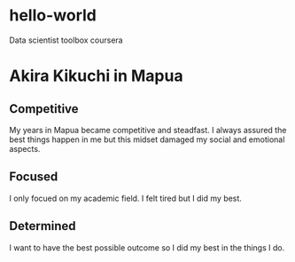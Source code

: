 # hello-world
Data scientist toolbox coursera
# Akira Kikuchi in Mapua 
## Competitive 
My years in Mapua became competitive and steadfast. I always assured the best things happen in me but this midset damaged my social and emotional aspects. 
## Focused
I only focued on my academic field. I felt tired but I did my best.
## Determined
I want to have the best possible outcome so I did my best in the things I do.